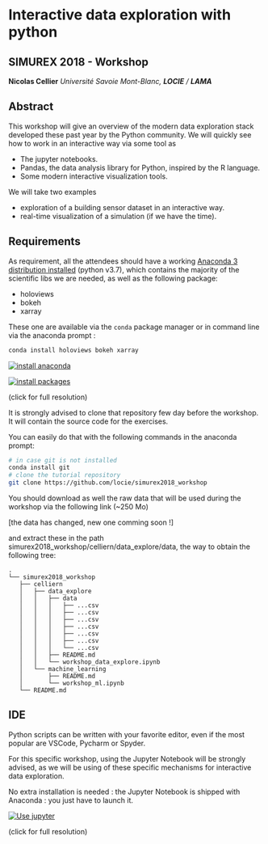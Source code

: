 # Interactive data exploration with python

## SIMUREX 2018 - Workshop

**Nicolas Cellier** *Université Savoie Mont-Blanc, **LOCIE** / **LAMA***

## Abstract

This workshop will give an overview of the modern data exploration stack developed these past year by the Python community. We will quickly see how to work in an interactive way via some tool as

- The jupyter notebooks.
- Pandas, the data analysis library for Python, inspired by the R language.
- Some modern interactive visualization tools.

We will take two examples

- exploration of a building sensor dataset in an interactive way.
- real-time visualization of a simulation (if we have the time).

## Requirements

As requirement, all the attendees should have a working [Anaconda 3 distribution installed](https://www.anaconda.com/download/) (python v3.7), which contains the majority of the scientific libs we are needed, as well as the following package:

- holoviews
- bokeh
- xarray

These one are available via the `conda` package manager or in command line via the anaconda prompt :

```bash
conda install holoviews bokeh xarray
```

[![install anaconda](https://github.com/locie/simurex2018_workshop/blob/master/screncasts/install_anaconda.gif)](https://raw.githubusercontent.com/locie/simurex2018_workshop/master/screncasts/install_anaconda.mp4)

[![install packages](https://github.com/locie/simurex2018_workshop/blob/master/screncasts/install_package.gif)](https://raw.githubusercontent.com/locie/simurex2018_workshop/master/screncasts/install_package.mp4)

(click for full resolution)

It is strongly advised to clone that repository few day before the workshop. It will contain the source code for the exercises.

You can easily do that with the following commands in the anaconda prompt:

```bash
# in case git is not installed
conda install git
# clone the tutorial repository
git clone https://github.com/locie/simurex2018_workshop
```

You should download as well the raw data that will be used during the workshop via the following link (~250 Mo)

[the data has changed, new one comming soon !]

and extract these in the path simurex2018_workshop/celliern/data_explore/data, the way to obtain the following tree:

    .
    └── simurex2018_workshop
       ├── celliern
       │   ├── data_explore
       │   │   ├── data
       │   │   │   ├── ...csv
       │   │   │   ├── ...csv
       │   │   │   ├── ...csv
       │   │   │   ├── ...csv
       │   │   │   ├── ...csv
       │   │   │   ├── ...csv
       │   │   │   └── ...csv
       │   │   ├── README.md
       │   │   └── workshop_data_explore.ipynb
       │   └── machine_learning
       │       ├── README.md
       │       └── workshop_ml.ipynb
       └── README.md

## IDE

Python scripts can be written with your favorite editor, even if the most popular are VSCode, Pycharm or Spyder.

For this specific workshop, using the Jupyter Notebook will be strongly advised, as we will be using of these specific mechanisms for interactive data exploration.

No extra installation is needed : the Jupyter Notebook is shipped with Anaconda : you just have to launch it.

[![Use jupyter](https://github.com/locie/simurex2018_workshop/blob/master/screncasts/jupyter_screencast.gif)](https://raw.githubusercontent.com/locie/simurex2018_workshop/master/screncasts/jupyter_screencast.mp4)

(click for full resolution)

